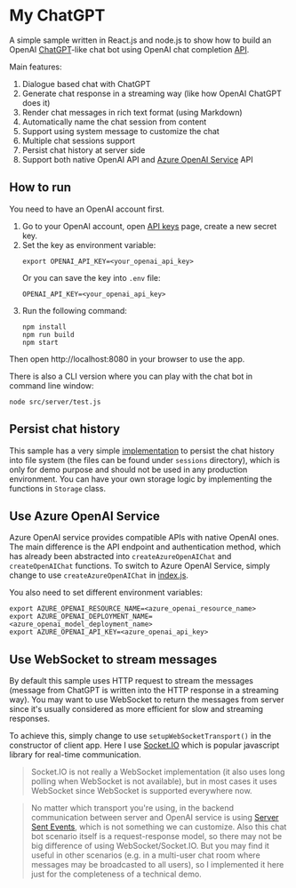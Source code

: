 # My ChatGPT

A simple sample written in React.js and node.js to show how to build an OpenAI [ChatGPT](https://chat.openai.com/)-like chat bot using OpenAI chat completion [API](https://platform.openai.com/docs/guides/chat).

Main features:
1. Dialogue based chat with ChatGPT
2. Generate chat response in a streaming way (like how OpenAI ChatGPT does it)
3. Render chat messages in rich text format (using Markdown)
4. Automatically name the chat session from content
5. Support using system message to customize the chat
6. Multiple chat sessions support
7. Persist chat history at server side
8. Support both native OpenAI API and [Azure OpenAI Service](https://azure.microsoft.com/products/cognitive-services/openai-service) API

## How to run

You need to have an OpenAI account first.

1. Go to your OpenAI account, open [API keys](https://platform.openai.com/account/api-keys) page, create a new secret key.
2. Set the key as environment variable:
   ```
   export OPENAI_API_KEY=<your_openai_api_key>
   ```
   Or you can save the key into `.env` file:
   ```
   OPENAI_API_KEY=<your_openai_api_key>
   ```
3. Run the following command:
   ```
   npm install
   npm run build
   npm start
   ```

Then open http://localhost:8080 in your browser to use the app.

There is also a CLI version where you can play with the chat bot in command line window:
```
node src/server/test.js
```

## Persist chat history

This sample has a very simple [implementation](src/server/storage.js) to persist the chat history into file system (the files can be found under `sessions` directory), which is only for demo purpose and should not be used in any production environment. You can have your own storage logic by implementing the functions in `Storage` class.

## Use Azure OpenAI Service

Azure OpenAI service provides compatible APIs with native OpenAI ones. The main difference is the API endpoint and authentication method, which has already been abstracted into `createAzureOpenAIChat` and `createOpenAIChat` functions. To switch to Azure OpenAI Service, simply change to use `createAzureOpenAIChat` in [index.js](src/server/index.js).

You also need to set different environment variables:
```
export AZURE_OPENAI_RESOURCE_NAME=<azure_openai_resource_name>
export AZURE_OPENAI_DEPLOYMENT_NAME=<azure_openai_model_deployment_name>
export AZURE_OPENAI_API_KEY=<azure_openai_api_key>
```

## Use WebSocket to stream messages

By default this sample uses HTTP request to stream the messages (message from ChatGPT is written into the HTTP response in a streaming way). You may want to use WebSocket to return the messages from server since it's usually considered as more efficient for slow and streaming responses.

To achieve this, simply change to use `setupWebSocketTransport()` in the constructor of client app. Here I use [Socket.IO](https://socket.io) which is popular javascript library for real-time communication.

> Socket.IO is not really a WebSocket implementation (it also uses long polling when WebSocket is not available), but in most cases it uses WebSocket since WebSocket is supported everywhere now.

> No matter which transport you're using, in the backend communication between server and OpenAI service is using [Server Sent Events](https://developer.mozilla.org/en-US/docs/Web/API/Server-sent_events), which is not something we can customize. Also this chat bot scenario itself is a request-response model, so there may not be big difference of using WebSocket/Socket.IO. But you may find it useful in other scenarios (e.g. in a multi-user chat room where messages may be broadcasted to all users), so I implemented it here just for the completeness of a technical demo.